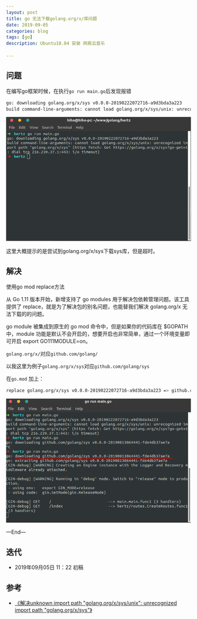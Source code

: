 ```yaml
---
layout: post
title: go 无法下载golang.org/x/库问题 
date: 2019-09-05
categories: blog
tags: [go]
description: Ubuntu18.04 安装 网易云音乐

---
```



## 问题

在编写go框架时候，在执行`go run main.go`后发现报错

```bash
go: downloading golang.org/x/sys v0.0.0-20190222072716-a9d3bda3a223
build command-line-arguments: cannot load golang.org/x/sys/unix: unrecognized import path "golang.org/x/sys" (https fetch: Get https://golang.org/x/sys?go-get=1: dial tcp 216.239.37.1:443: i/o timeout)
```

![1.png](/source/images/go-download-timeout/1.png)

这里大概提示的是尝试到golang.org/x/sys下载sys库，但是超时。

## 解决

使用go mod replace方法


从 Go 1.11 版本开始，新增支持了 go modules 用于解决包依赖管理问题。该工具提供了 replace，就是为了解决包的别名问题，也能替我们解决 golang.org/x 无法下载的的问题。

go module 被集成到原生的 go mod 命令中，但是如果你的代码库在 $GOPATH 中，module 功能是默认不会开启的，想要开启也非常简单，通过一个环境变量即可开启 export GO111MODULE=on。

`golang.org/x/`对应`github.com/golang/`

以我这里为例子`golang.org/x/sys`对应`github.com/golang/sys`

在`go.mod` 加上：

```bash
replace golang.org/x/sys v0.0.0-20190222072716-a9d3bda3a223 => github.com/golang/sys v0.0.0-20190813064441-fde4db37ae7a
```

![2.png](/source/images/go-download-timeout/2.png)

—End—

## 迭代

* 2019年09月05日 11：22 初稿

## 参考

- [《解决unknown import path "golang.org/x/sys/unix": unrecognized import path "golang.org/x/sys"》](https://www.cnblogs.com/sage-blog/p/10640947.html)

